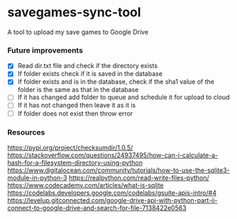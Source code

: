 # savegames-sync-tool

A tool to upload my save games to Google Drive


### Future improvements
* [x] Read dir.txt file and check if the directory exists
* [x] If folder exists check if it is saved in the database
* [x] If folder exists and is in the database, check if the sha1 value of the folder is the same as that in the database
* [ ] If it has changed add folder to queue and schedule it for upload to cloud
* [ ] If it has not changed then leave it as it is
* [ ] If folder does not exist then throw error

### Resources
https://pypi.org/project/checksumdir/1.0.5/
https://stackoverflow.com/questions/24937495/how-can-i-calculate-a-hash-for-a-filesystem-directory-using-python
https://www.digitalocean.com/community/tutorials/how-to-use-the-sqlite3-module-in-python-3
https://realpython.com/read-write-files-python/
https://www.codecademy.com/articles/what-is-sqlite
https://codelabs.developers.google.com/codelabs/gsuite-apis-intro/#4
https://levelup.gitconnected.com/google-drive-api-with-python-part-ii-connect-to-google-drive-and-search-for-file-7138422e0563
